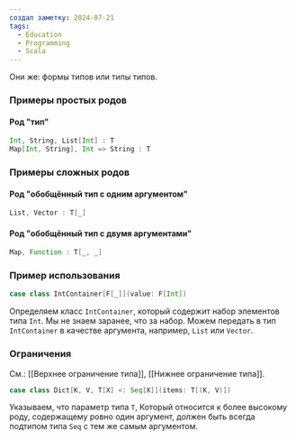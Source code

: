 ```yaml
---
создал заметку: 2024-07-21
tags:
  - Education
  - Programming
  - Scala
---
```

Они же: формы типов или типы типов.
### Примеры простых родов
#### Род "тип"
```scala
Int, String, List[Int] : T
Map[Int, String], Int => String : T
```
### Примеры сложных родов
#### Род "обобщённый тип с одним аргументом"
```scala
List, Vector : T[_]
```
#### Род "обобщённый тип с двумя аргументами"
```scala
Map, Function : T[_, _]
```
### Пример использования
```scala
case class IntContainer[F[_]](value: F[Int])
```
Определяем класс `IntContainer`, который содержит набор элементов типа `Int`. Мы не знаем заранее, что за набор. Можем передать в тип `IntContainer` в качестве аргумента, например, `List` или `Vector`.
### Ограничения
См.: [[Верхнее ограничение типа]], [[Нижнее ограничение типа]].
```scala
case class Dict[K, V, T[X] <: Seq[X]](items: T[(K, V)])
```
Указываем, что параметр типа `T`, Который относится к более высокому роду, содержащему ровно один аргумент, должен быть всегда подтипом типа `Seq` с тем же самым аргументом.